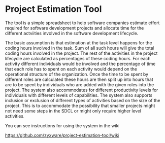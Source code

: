 Project Estimation Tool
=======================

The tool is a simple spreadsheet to help software companies estimate effort required for software development projects and allocate time for the different actviities involved in the software development lifecycle.

The basic assumption is that estimation at the task level happens for the coding hours involved in the task. Sum of all such hours will give the total coding hours involved in the project. The rest of the activities in the project lifecycle are calculated as percentages of these coding hours. For each activity different individuals would be involved and the percentage of time that each role has to spent on each activity would depend on the operational structure of the organization. Once the time to be spent by different roles are calculated these hours are then split up into hours that are to be spent by individuals who are added with the given roles into the project. The system also accommodates for different productivity levels for individuals with different levels of capabilities. The system also supports inclusion or exclusion of different types of activities based on the size of the project. This is to accommodate the possibility that smaller projects might not need some steps in the SDCL or might only require higher level activities. 

You can see instructions for using the system in the wiki

https://github.com/zyxware/project-estimation-tool/wiki
